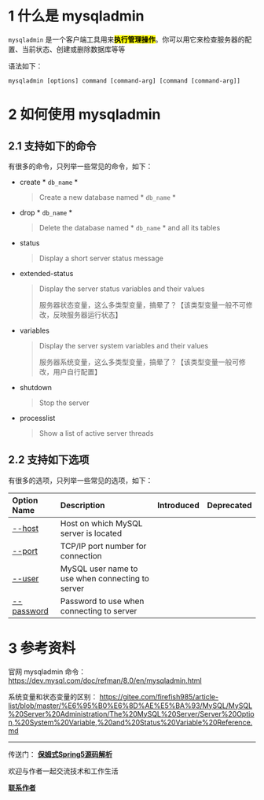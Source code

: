 # 1 什么是 mysqladmin

`mysqladmin` 是一个客户端工具用来<mark>**执行管理操作**</mark>。你可以用它来检查服务器的配置、当前状态、创建或删除数据库等等

语法如下：

```shell
mysqladmin [options] command [command-arg] [command [command-arg]]
```

# 2 如何使用 mysqladmin

## 2.1 支持如下的命令

有很多的命令，只列举一些常见的命令，如下：

* create * `db_name` *

  > Create a new database named * `db_name` *

* drop * `db_name` *

  > Delete the database named * `db_name` * and all its tables

* status

  > Display a short server status message

* extended-status

  > Display the server status variables and their values
  >
  > 服务器状态变量，这么多类型变量，搞晕了？【该类型变量一般不可修改，反映服务器运行状态】

* variables

  > Display the server system variables and their values
  >
  > 服务器系统变量，这么多类型变量，搞晕了？【该类型变量一般可修改，用户自行配置】

* shutdown

  > Stop the server

* processlist

  > Show a list of active server threads

## 2.2 支持如下选项

有很多的选项，只列举一些常见的选项，如下：

| Option Name                                                  | Description                                      | Introduced | Deprecated |
| :----------------------------------------------------------- | :----------------------------------------------- | :--------- | :--------- |
| [--host](https://dev.mysql.com/doc/refman/8.0/en/mysqladmin.html#option_mysqladmin_host) | Host on which MySQL server is located            |            |            |
| [--port](https://dev.mysql.com/doc/refman/8.0/en/mysqladmin.html#option_mysqladmin_port) | TCP/IP port number for connection                |            |            |
| [--user](https://dev.mysql.com/doc/refman/8.0/en/mysqladmin.html#option_mysqladmin_user) | MySQL user name to use when connecting to server |            |            |
| [--password](https://dev.mysql.com/doc/refman/8.0/en/mysqladmin.html#option_mysqladmin_password) | Password to use when connecting to server        |            |            |

# 3 参考资料

官网 mysqladmin 命令： <a href="https://dev.mysql.com/doc/refman/8.0/en/mysqladmin.html">https://dev.mysql.com/doc/refman/8.0/en/mysqladmin.html</a>

系统变量和状态变量的区别： <a href="https://gitee.com/firefish985/article-list/blob/master/%E6%95%B0%E6%8D%AE%E5%BA%93/MySQL/MySQL%20Server%20Administration/The%20MySQL%20Server/Server%20Option,%20System%20Variable,%20and%20Status%20Variable%20Reference.md">https://gitee.com/firefish985/article-list/blob/master/%E6%95%B0%E6%8D%AE%E5%BA%93/MySQL/MySQL%20Server%20Administration/The%20MySQL%20Server/Server%20Option,%20System%20Variable,%20and%20Status%20Variable%20Reference.md</a>

---

传送门： <a href="https://gitee.com/firefish985/spring-framework-deepanalysis/tree/5.1.x#项目介绍">**保姆式Spring5源码解析**</a>

欢迎与作者一起交流技术和工作生活

<a href="https://gitee.com/firefish985/spring-framework-deepanalysis/tree/5.1.x#联系作者">**联系作者**</a>

